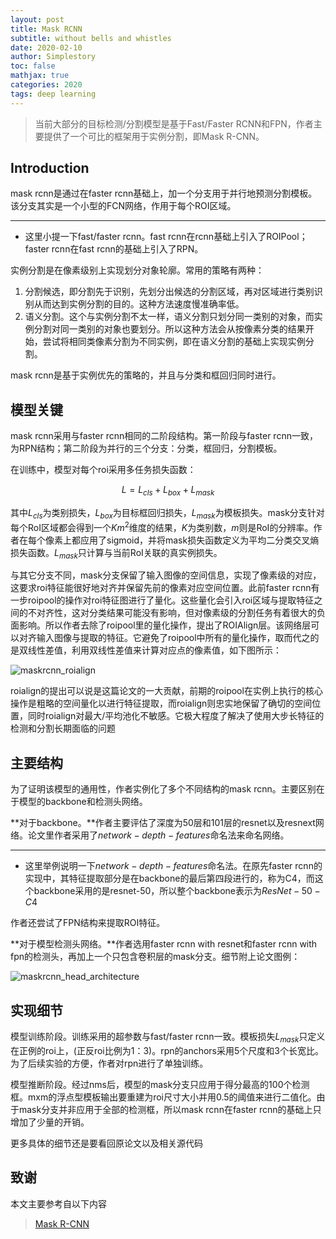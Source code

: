 ```yaml
---
layout: post
title: Mask RCNN
subtitle: without bells and whistles
date: 2020-02-10
author: Simplestory
toc: false
mathjax: true
categories: 2020
tags: deep learning
---
```


>当前大部分的目标检测/分割模型是基于Fast/Faster RCNN和FPN，作者主要提供了一个可比的框架用于实例分割，即Mask R-CNN。

## Introduction

mask rcnn是通过在faster rcnn基础上，加一个分支用于并行地预测分割模板。该分支其实是一个小型的FCN网络，作用于每个ROI区域。

---
- 这里小提一下fast/faster rcnn。fast rcnn在rcnn基础上引入了ROIPool；faster rcnn在fast rcnn的基础上引入了RPN。

实例分割是在像素级别上实现划分对象轮廓。常用的策略有两种：

1. 分割候选，即分割先于识别，先划分出候选的分割区域，再对区域进行类别识别从而达到实例分割的目的。这种方法速度慢准确率低。
2. 语义分割。这个与实例分割不太一样，语义分割只划分同一类别的对象，而实例分割对同一类别的对象也要划分。所以这种方法会从按像素分类的结果开始，尝试将相同类像素分割为不同实例，即在语义分割的基础上实现实例分割。

mask rcnn是基于实例优先的策略的，并且与分类和框回归同时进行。

## 模型关键

mask rcnn采用与faster rcnn相同的二阶段结构。第一阶段与faster rcnn一致，为RPN结构；第二阶段为并行的三个分支：分类，框回归，分割模板。

在训练中，模型对每个roi采用多任务损失函数：

$$
L = L_{cls}+L_{box}+L_{mask}
$$

其中$L_{cls}$为类别损失，$L_{box}$为目标框回归损失，$L_{mask}$为模板损失。mask分支针对每个RoI区域都会得到一个$Km^2$维度的结果，$K$为类别数，$m$则是RoI的分辨率。作者在每个像素上都应用了sigmoid，并将mask损失函数定义为平均二分类交叉熵损失函数。$L_{mask}$只计算与当前RoI关联的真实例损失。

与其它分支不同，mask分支保留了输入图像的空间信息，实现了像素级的对应，这要求roi特征能很好地对齐并保留先前的像素对应空间位置。此前faster rcnn有一步roipool的操作对roi特征图进行了量化。这些量化会引入roi区域与提取特征之间的不对齐性，这对分类结果可能没有影响，但对像素级的分割任务有着很大的负面影响。所以作者去除了roipool里的量化操作，提出了ROIAlign层。该网络层可以对齐输入图像与提取的特征。它避免了roipool中所有的量化操作，取而代之的是双线性差值，利用双线性差值来计算对应点的像素值，如下图所示：

![](https://simplestory-blog-img.oss-cn-guangzhou.aliyuncs.com/in_posts/20200210/maskrcnn_roialign.png "maskrcnn_roialign")

roialign的提出可以说是这篇论文的一大贡献，前期的roipool在实例上执行的核心操作是粗略的空间量化以进行特征提取，而roialign则忠实地保留了确切的空间位置，同时roialign对最大/平均池化不敏感。它极大程度了解决了使用大步长特征的检测和分割长期面临的问题

## 主要结构

为了证明该模型的通用性，作者实例化了多个不同结构的mask rcnn。主要区别在于模型的backbone和检测头网络。

**对于backbone。**作者主要评估了深度为50层和101层的resnet以及resnext网络。论文里作者采用了$network-depth-features$命名法来命名网络。

---
- 这里举例说明一下$network-depth-features$命名法。在原先faster rcnn的实现中，其特征提取部分是在backbone的最后第四段进行的，称为C4，而这个backbone采用的是resnet-50，所以整个backbone表示为$ResNet-50-C4$

作者还尝试了FPN结构来提取ROI特征。

**对于模型检测头网络。**作者选用faster rcnn with resnet和faster rcnn with fpn的检测头，再加上一个只包含卷积层的mask分支。细节附上论文图例：

![](https://simplestory-blog-img.oss-cn-guangzhou.aliyuncs.com/in_posts/20200210/maskrcnn_head_architecture.png "maskrcnn_head_architecture")

## 实现细节

模型训练阶段。训练采用的超参数与fast/faster rcnn一致。模板损失$L_{mask}$只定义在正例的roi上，(正反roi比例为1：3)。rpn的anchors采用5个尺度和3个长宽比。为了后续实验的方便，作者对rpn进行了单独训练。

模型推断阶段。经过nms后，模型的mask分支只应用于得分最高的100个检测框。mxm的浮点型模板输出要重建为roi尺寸大小并用0.5的阈值来进行二值化。由于mask分支并非应用于全部的检测框，所以mask rcnn在faster rcnn的基础上只增加了少量的开销。

更多具体的细节还是要看回原论文以及相关源代码

## 致谢
本文主要参考自以下内容

>[Mask R-CNN](http://cn.arxiv.org/pdf/1703.06870v3)